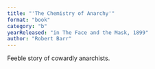 ```yaml
---
title: "'The Chemistry of Anarchy'"
format: "book"
category: "b"
yearReleased: "in The Face and the Mask, 1899"
author: "Robert Barr"
---
```

Feeble story of cowardly anarchists.